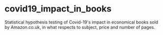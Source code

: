 # covid19_impact_in_books
Statistical hypothesis testing of Covid-19's impact in economical books sold by Amazon.co.uk, in what respects to subject, price and number of pages.
